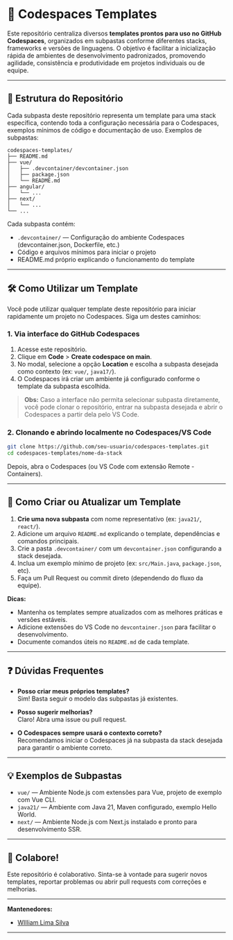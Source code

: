 # 🚀 Codespaces Templates

Este repositório centraliza diversos **templates prontos para uso no GitHub Codespaces**, organizados em subpastas conforme diferentes stacks, frameworks e versões de linguagens. O objetivo é facilitar a inicialização rápida de ambientes de desenvolvimento padronizados, promovendo agilidade, consistência e produtividade em projetos individuais ou de equipe.

---

## 📂 Estrutura do Repositório

Cada subpasta deste repositório representa um template para uma stack específica, contendo toda a configuração necessária para o Codespaces, exemplos mínimos de código e documentação de uso. Exemplos de subpastas:

```
codespaces-templates/
├── README.md                 
├── vue/
│   ├── .devcontainer/devcontainer.json
│   ├── package.json
│   └── README.md
├── angular/
│   └── ...
├── next/
│   └── ...
└── ...
```

Cada subpasta contém:

- `.devcontainer/` — Configuração do ambiente Codespaces (devcontainer.json, Dockerfile, etc.)
- Código e arquivos mínimos para iniciar o projeto
- README.md próprio explicando o funcionamento do template

---

## 🛠️ Como Utilizar um Template

Você pode utilizar qualquer template deste repositório para iniciar rapidamente um projeto no Codespaces. Siga um destes caminhos:

### 1. **Via interface do GitHub Codespaces**

1. Acesse este repositório.
2. Clique em **Code** > **Create codespace on main**.
3. No modal, selecione a opção **Location** e escolha a subpasta desejada como contexto (ex: `vue/`, `java17/`).
4. O Codespaces irá criar um ambiente já configurado conforme o template da subpasta escolhida.

> **Obs:** Caso a interface não permita selecionar subpasta diretamente, você pode clonar o repositório, entrar na subpasta desejada e abrir o Codespaces a partir dela pelo VS Code.

### 2. **Clonando e abrindo localmente no Codespaces/VS Code**

```sh
git clone https://github.com/seu-usuario/codespaces-templates.git
cd codespaces-templates/nome-da-stack
```
Depois, abra o Codespaces (ou VS Code com extensão Remote - Containers).

---

## 📖 Como Criar ou Atualizar um Template

1. **Crie uma nova subpasta** com nome representativo (ex: `java21/`, `react/`).
2. Adicione um arquivo `README.md` explicando o template, dependências e comandos principais.
3. Crie a pasta `.devcontainer/` com um `devcontainer.json` configurando a stack desejada.
4. Inclua um exemplo mínimo de projeto (ex: `src/Main.java`, `package.json`, etc).
5. Faça um Pull Request ou commit direto (dependendo do fluxo da equipe).

**Dicas:**
- Mantenha os templates sempre atualizados com as melhores práticas e versões estáveis.
- Adicione extensões do VS Code no `devcontainer.json` para facilitar o desenvolvimento.
- Documente comandos úteis no `README.md` de cada template.

---

## ❓ Dúvidas Frequentes

- **Posso criar meus próprios templates?**  
  Sim! Basta seguir o modelo das subpastas já existentes.

- **Posso sugerir melhorias?**  
  Claro! Abra uma issue ou pull request.

- **O Codespaces sempre usará o contexto correto?**  
  Recomendamos iniciar o Codespaces já na subpasta da stack desejada para garantir o ambiente correto.

---

## 💡 Exemplos de Subpastas

- `vue/` — Ambiente Node.js com extensões para Vue, projeto de exemplo com Vue CLI.
- `java21/` — Ambiente com Java 21, Maven configurado, exemplo Hello World.
- `next/` — Ambiente Node.js com Next.js instalado e pronto para desenvolvimento SSR.

---

## 👥 Colabore!

Este repositório é colaborativo. Sinta-se à vontade para sugerir novos templates, reportar problemas ou abrir pull requests com correções e melhorias.

---

**Mantenedores:**  
- [WIlliam Lima Silva](https://github.com/williamlimasilva)

---
